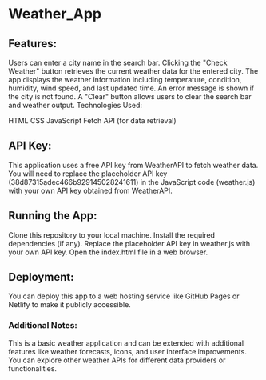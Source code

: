 # Weather_App
## Features:

Users can enter a city name in the search bar.
Clicking the "Check Weather" button retrieves the current weather data for the entered city.
The app displays the weather information including temperature, condition, humidity, wind speed, and last updated time.
An error message is shown if the city is not found.
A "Clear" button allows users to clear the search bar and weather output.
Technologies Used:

HTML
CSS
JavaScript
Fetch API (for data retrieval)


## API Key:

This application uses a free API key from WeatherAPI to fetch weather data. You will need to replace the placeholder API key (38d87315adec466b929145028241611) in the JavaScript code (weather.js) with your own API key obtained from WeatherAPI.

## Running the App:

Clone this repository to your local machine.
Install the required dependencies (if any).
Replace the placeholder API key in weather.js with your own API key.
Open the index.html file in a web browser.

## Deployment:

You can deploy this app to a web hosting service like GitHub Pages or Netlify to make it publicly accessible.

### Additional Notes:

This is a basic weather application and can be extended with additional features like weather forecasts, icons, and user interface improvements.
You can explore other weather APIs for different data providers or functionalities.
